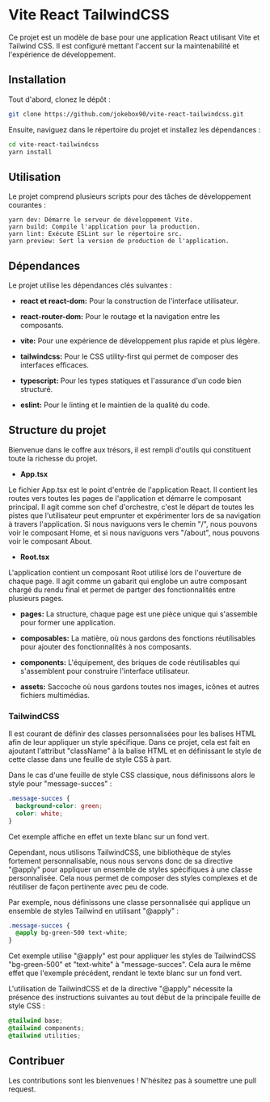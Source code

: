 # Vite React TailwindCSS

Ce projet est un modèle de base pour une application React utilisant Vite et Tailwind CSS. Il est configuré mettant l'accent sur la maintenabilité et l'expérience de développement.

## Installation

Tout d'abord, clonez le dépôt :

```bash
git clone https://github.com/jokebox90/vite-react-tailwindcss.git
```

Ensuite, naviguez dans le répertoire du projet et installez les dépendances :

```bash
cd vite-react-tailwindcss
yarn install
```

## Utilisation

Le projet comprend plusieurs scripts pour des tâches de développement courantes :

    yarn dev: Démarre le serveur de développement Vite.
    yarn build: Compile l'application pour la production.
    yarn lint: Exécute ESLint sur le répertoire src.
    yarn preview: Sert la version de production de l'application.

## Dépendances

Le projet utilise les dépendances clés suivantes :

* **react et react-dom:** Pour la construction de l'interface utilisateur.

* **react-router-dom:** Pour le routage et la navigation entre les composants.

* **vite:** Pour une expérience de développement plus rapide et plus légère.

* **tailwindcss:** Pour le CSS utility-first qui permet de composer des interfaces efficaces.

* **typescript:** Pour les types statiques et l'assurance d'un code bien structuré.

* **eslint:** Pour le linting et le maintien de la qualité du code.

## Structure du projet

Bienvenue dans le coffre aux trésors, il est rempli d'outils qui constituent toute la richesse du projet.

* **App.tsx**

Le fichier App.tsx est le point d'entrée de l'application React. Il contient les routes vers toutes les pages de l'application et démarre le composant principal. Il agit comme son chef d'orchestre, c'est le départ de toutes les pistes que l'utilisateur peut emprunter et expérimenter lors de sa navigation à travers l'application. Si nous naviguons vers le chemin "/", nous pouvons voir le composant Home, et si nous naviguons vers "/about", nous pouvons voir le composant About.

* **Root.tsx**

L'application contient un composant Root utilisé lors de l'ouverture de chaque page. Il agit comme un gabarit qui englobe un autre composant chargé du rendu final et permet de partger des fonctionnalités entre plusieurs pages.

* **pages:** La structure, chaque page est une pièce unique qui s'assemble pour former une application.

* **composables:** La matière, où nous gardons des fonctions réutilisables pour ajouter des fonctionnalités à nos composants.

* **components:** L'équipement, des briques de code réutilisables qui s'assemblent pour construire l'interface utilisateur.

* **assets:** Saccoche où nous gardons toutes nos images, icônes et autres fichiers multimédias.

### TailwindCSS

Il est courant de définir des classes personnalisées pour les balises HTML afin de leur appliquer un style spécifique. Dans ce projet, cela est fait en ajoutant l'attribut "className" à la balise HTML et en définissant le style de cette classe dans une feuille de style CSS à part.

Dans le cas d'une feuille de style CSS classique, nous définissons alors le style pour "message-succes" :

```css
.message-succes {
  background-color: green;
  color: white;
}
```

Cet exemple affiche en effet un texte blanc sur un fond vert.

Cependant, nous utilisons TailwindCSS, une bibliothèque de styles fortement personnalisable, nous nous servons donc de sa directive "@apply" pour appliquer un ensemble de styles spécifiques à une classe personnalisée. Cela nous permet de composer des styles complexes et de réutiliser de façon pertinente avec peu de code.

Par exemple, nous définissons une classe personnalisée qui applique un ensemble de styles Tailwind en utilisant "@apply" :

```css
.message-succes {
  @apply bg-green-500 text-white;
}
```

Cet exemple utilise "@apply" est pour appliquer les styles de TailwindCSS "bg-green-500" et "text-white" à "message-succes". Cela aura le même effet que l'exemple précédent, rendant le texte blanc sur un fond vert.

L'utilisation de TailwindCSS et de la directive "@apply" nécessite la présence des instructions suivantes au tout début de la principale feuille de style CSS :

```css
@tailwind base;
@tailwind components;
@tailwind utilities;
```

## Contribuer

Les contributions sont les bienvenues ! N'hésitez pas à soumettre une pull request.
